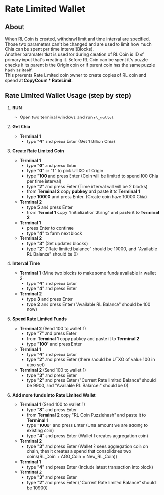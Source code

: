 # Rate Limited Wallet

## About
  When RL Coin is created, withdrawl limit and time interval are specified. Those two parameters can't be changed and are used to limit how much Chia can be spent per time interval(Blocks).    
  Another paramater that is used for during creation of RL Coin is ID of primary input that's creating it. Before RL Coin can be spent it's puzzle checks if its parent is the Origin coin or if parent coin has the same puzzle hash as itself.     
  This prevents Rate Limited coin owner to create copies of RL coin and spend at **CopyCount * RateLimit**.    


 
 
## Rate Limited Wallet Usage (step by step)
  1. **RUN**
     - Open two terminal windows and run  ```rl_wallet```

  2. **Get Chia**
     - **Terminal 1**
       - type "**4**" and press Enter (Get 1 Billion Chia)
  3. **Create Rate Limited Coin**
     - **Terminal 1**
       - type "**6**" and press Enter
       - type "**0**" or "**1**" to pick UTXO of Origin
       - type "**100** and press Enter (Coin will be limited to spend 100 Chia per time interval)
       - type "**2**" and press Enter (Time interval will will be 2 blocks)
       - from **Terminal 2** copy **pubkey** and paste it to **Terminal 1**
       - type **10000** and press Enter. (Create coin have 10000 Chia)
     - **Terminal 2**
       - type **5** and press Enter
       - from **Termial 1** copy "Initialization String" and paste it to **Terminal 2**
     - **Terminal 1**
       - press Enter to continue
       - type "**4**" to farm next block
     - **Terminal 2**
       - type "**3**" (Get updated blocks)
       - type "**2**" ("Rate limited balance" should be 10000, and "Available RL Balance" should be 0)
  4. **Interval Time**
     - **Terminal 1** (Mine two blocks to make some funds available in wallet 2)
       - type "**4**" and press Enter
       - type "**4**" and press Enter
     - **Terminal 2**
       - type **3** and press Enter
       - type **2** and press Enter ("Available RL Balance" should be 100 now)
  5. **Spend Rate Limited Funds**
     - **Terminal 2** (Send 100 to wallet 1)
       - type "**7**" and press Enter
       - from **Terminal 1** copy pubkey and paste it to **Terminal 2**
       - type "**100**" and press Enter
     - **Terminal 1**
       - type "**4**" and press Enter
       - type "**2**" and press Enter (there should be UTXO of value 100 in utxo set)
     - **Terminal 2** (Send 100 to wallet 1)
       - type "**3**" and press Enter
       - type "**2**" and press Enter ("Current Rate limited Balance" should be 9900, and "Available RL Balance:" should be 0)
  6. **Add more funds into Rate Limited Wallet**
     - **Terminal 1** (Send 100 to wallet 1)
       - type "**8**" and press Enter
       - from **Terminal 2** copy "RL Coin Puzzlehash" and paste it to **Terminal 1**
       - type "**1000**" and press Enter (Chia amount we are adding to existing coin)
       - type "**4**" and press Enter (Wallet 1 creates aggregation coin)
     - **Terminal 2**
       - type "**3**" and press Enter (Wallet 2 sees aggregation coin on chain, then it creates a spend that consolidates two coins(RL_Coin + AGG_Coin = New_RL_Coin))
     - **Terminal 1**
       - type "**4**" and press Enter (Include latest transaction into block)
     - **Terminal 2**
       - type "**3**" and press Enter
       - type "**2**" and press Enter ("Current Rate limited Balance" should be 10900)
